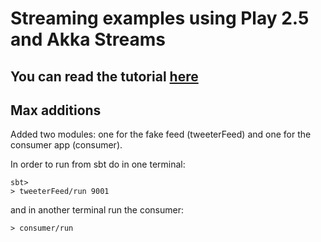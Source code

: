 # Streaming examples using Play 2.5 and Akka Streams

## You can read the tutorial [here](http://loicdescotte.github.io/posts/play25-akka-streams/)

## Max additions
Added two modules: one for the fake feed (tweeterFeed) and one for the consumer app (consumer).

In order to run from sbt do in one terminal:
```
sbt>
> tweeterFeed/run 9001
```

and in another terminal run the consumer:
```
> consumer/run
```

